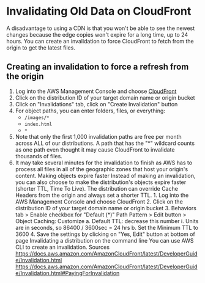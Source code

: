 # Invalidating Old Data on CloudFront

A disadvantage to using a CDN is that you won't be able to see the newest changes because the edge copies won't expire for a long time, up to 24 hours. You can create an invalidation to force CloudFront to fetch from the origin to get the latest files.

## Creating an invalidation to force a refresh from the origin
1. Log into the AWS Management Console and choose [ CloudFront ](https://console.aws.amazon.com/cloudfront/home?#)
2. Click on the distribution ID of your target domain name or origin bucket
3. Click on "Invalidations" tab, click on "Create Invalidation" button
4. For object paths, you can enter folders, files, or everything:
    * `/images/*`
    * `index.html`
    * `*`
5. Note that only the first 1,000 invalidation paths are free per month across ALL of our distributions. A path that has the "*" wildcard counts as one path even thought it may cause CloudFront to invalidate thousands of files.
6. It may take several minutes for the invalidation to finish as AWS has to process all files in all of the geographic zones that host your origin's content.
                                        Making objects expire faster
                                        Instead of making an invalidation, you can also choose to make the distribution's objects expire faster (shorter TTL, Time To Live). The distribution can override Cache Headers from the origin and always set a shorter TTL.
                                        1. Log into the AWS Management Console and choose CloudFront
                                        2. Click on the distribution ID of your target domain name or origin bucket
                                        3. Behaviors tab > Enable checkbox for "Default (*)" Path Pattern > Edit button > Object Caching: Customize
                                        a. Default TTL: decrease this number
                                        i. Units are in seconds, so 86400 / 3600sec = 24 hrs
                                        b. Set the Minimum TTL to 3600
                                        4. Save the settings by clicking on "Yes, Edit" button at bottom of page
                                        Invalidating a distribution on the command line
                                        You can use AWS CLI to create an invalidation.
                                        Sources
                                        https://docs.aws.amazon.com/AmazonCloudFront/latest/DeveloperGuide/Invalidation.html https://docs.aws.amazon.com/AmazonCloudFront/latest/DeveloperGuide/Invalidation.html#PayingForInvalidation

